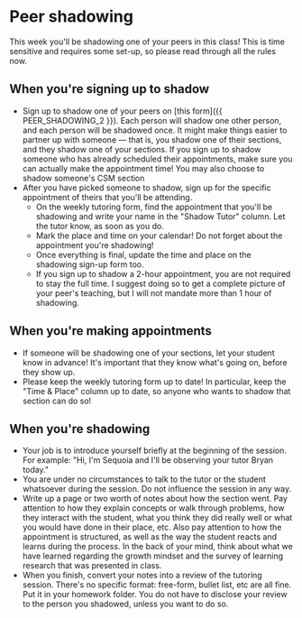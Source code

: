 # Peer shadowing

This week you'll be shadowing one of your peers in this class! This is time sensitive and requires some set-up, so please read through all the rules now.

## When you're signing up to shadow

* Sign up to shadow one of your peers on [this form]({{ PEER_SHADOWING_2 }}). Each person will shadow one other person, and each person will be shadowed once. It might make things easier to partner up with someone — that is, you shadow one of their sections, and they shadow one of your sections. If you sign up to shadow someone who has already scheduled their appointments, make sure you can actually make the appointment time! You may also choose to shadow someone's CSM section
* After you have picked someone to shadow, sign up for the specific appointment of theirs that you'll be attending.
  * On the weekly tutoring form, find the appointment that you'll be shadowing and write your name in the "Shadow Tutor" column. Let the tutor know, as soon as you do.
  * Mark the place and time on your calendar! Do not forget about the appointment you're shadowing!
  * Once everything is final, update the time and place on the shadowing sign-up form too.
  * If you sign up to shadow a 2-hour appointment, you are not required to stay the full time. I suggest doing so to get a complete picture of your peer's teaching, but I will not mandate more than 1 hour of shadowing.

## When you're making appointments

* If someone will be shadowing one of your sections, let your student know in advance! It's important that they know what's going on, before they show up.
* Please keep the weekly tutoring form up to date! In particular, keep the "Time & Place" column up to date, so anyone who wants to shadow that section can do so!

## When you're shadowing

* Your job is to introduce yourself briefly at the beginning of the session. For example: "Hi, I'm Sequoia and I'll be observing your tutor Bryan today."
* You are under no circumstances to talk to the tutor or the student whatsoever during the session. Do not influence the session in any way.
* Write up a page or two worth of notes about how the section went. Pay attention to how they explain concepts or walk through problems, how they interact with the student, what you think they did really well or what you would have done in their place, etc. Also pay attention to how the appointment is structured, as well as the way the student reacts and learns during the process. In the back of your mind, think about what we have learned regarding the growth mindset and the survey of learning research that was presented in class.
* When you finish, convert your notes into a review of the tutoring session. There's no specific format: free-form, bullet list, etc are all fine. Put it in your homework folder. You do not have to disclose your review to the person you shadowed, unless you want to do so.